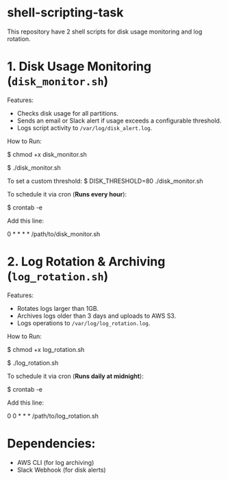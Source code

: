 # shell-scripting-task
This repository have 2 shell scripts for disk usage monitoring and log rotation.

# 1. Disk Usage Monitoring (`disk_monitor.sh`)

Features:
- Checks disk usage for all partitions.
- Sends an email or Slack alert if usage exceeds a configurable threshold.
- Logs script activity to `/var/log/disk_alert.log`.


How to Run:

$ chmod +x disk_monitor.sh

$ ./disk_monitor.sh


To set a custom threshold:
$ DISK_THRESHOLD=80 ./disk_monitor.sh

To schedule it via cron (**Runs every hour**):

$ crontab -e

Add this line:

0 * * * * /path/to/disk_monitor.sh




# 2️. Log Rotation & Archiving (`log_rotation.sh`)

Features:
- Rotates logs larger than 1GB.
- Archives logs older than 3 days and uploads to AWS S3.
- Logs operations to `/var/log/log_rotation.log`.

 How to Run:

$ chmod +x log_rotation.sh

$ ./log_rotation.sh

To schedule it via cron (**Runs daily at midnight**):

$ crontab -e


Add this line:

0 0 * * * /path/to/log_rotation.sh


# Dependencies:
- AWS CLI (for log archiving)
- Slack Webhook (for disk alerts)


